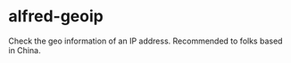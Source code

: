 alfred-geoip
============

Check the geo information of an IP address. Recommended to folks based in China.
